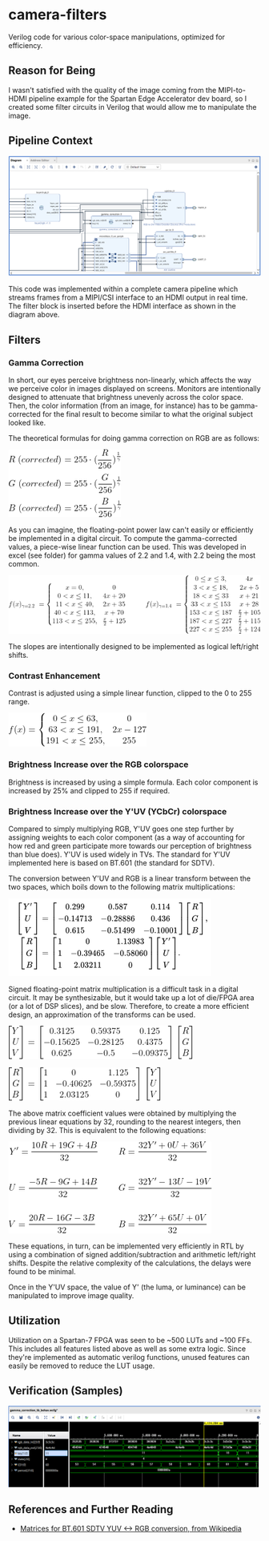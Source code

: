 # camera-filters
Verilog code for various color-space manipulations, optimized for efficiency.

## Reason for Being

I wasn't satisfied with the quality of the image coming from the MIPI-to-HDMI
pipeline example for the Spartan Edge Accelerator dev board, so I created some
filter circuits in Verilog that would allow me to manipulate the image.

## Pipeline Context

![block diagram](assets/block_diagram_snippet.PNG?raw=true "")

This code was implemented within a complete camera pipeline which streams
frames from a MIPI/CSI interface to an HDMI output in real time. The filter
block is inserted before the HDMI interface as shown in the diagram above.

## Filters

### Gamma Correction

In short, our eyes perceive brightness non-linearly, which affects the way we
perceive color in images displayed on screens. Monitors are intentionally designed
to attenuate that brightness unevenly across the color space. Then, the color information
(from an image, for instance) has to be gamma-corrected for the final result to
become similar to what the original subject looked like.

The theoretical formulas for doing gamma correction on RGB are as follows:

![gamma correction](assets/gamma_correction.png?raw=true "")

As you can imagine, the floating-point power law can't easily or efficiently be
implemented in a digital circuit. To compute the gamma-corrected values, a piece-wise
linear function can be used. This was developed in excel (see folder) for gamma values
of 2.2 and 1.4, with 2.2 being the most common.

![piecewise linear function equations](assets/plf_defs.png?raw=true "")

The slopes are intentionally designed to be implemented as logical left/right shifts.

### Contrast Enhancement

Contrast is adjusted using a simple linear function, clipped to the 0 to 255 range.

![contrast piecewise linear function](assets/contrast_plf_def.png?raw=true "")

### Brightness Increase over the RGB colorspace

Brightness is increased by using a simple formula. Each color component is
increased by 25% and clipped to 255 if required.

### Brightness Increase over the Y'UV (YCbCr) colorspace

Compared to simply multiplying RGB, Y'UV goes one step further by assigning
weights to each color component (as a way of accounting for how red and green
participate more towards our perception of brightness than blue does). Y'UV is
used widely in TVs. The standard for Y'UV implemented here is based on BT.601
(the standard for SDTV).

The conversion between Y'UV and RGB is a linear transform between the two spaces,
which boils down to the following matrix multiplications:

![theoretical yuv to rgb matrices](assets/BT601_conversion_matrices.PNG?raw=true "")

Signed floating-point matrix multiplication is a difficult task in a digital
circuit. It may be synthesizable, but it would take up a lot of die/FPGA area
(or a lot of DSP slices), and be slow. Therefore, to create a more efficient design,
an approximation of the transforms can be used.

![rgb2yuv](assets/approx_rgb2yuv_mat.png?raw=true "")

![yuv2rgb](assets/approx_yuv2rgb_mat.png?raw=true "")

The above matrix coefficient values were obtained by multiplying the previous
linear equations by 32, rounding to the nearest integers, then dividing by 32.
This is equivalent to the following equations:

![yuv and rgb equations](assets/equations.png?raw=true "")

These equations, in turn, can be implemented very efficiently in RTL by using
a combination of signed addition/subtraction and arithmetic left/right shifts.
Despite the relative complexity of the calculations, the delays were found to be
minimal.

Once in the Y'UV space, the value of Y' (the luma, or luminance) can be
manipulated to improve image quality.

## Utilization

Utilization on a Spartan-7 FPGA was seen to be ~500 LUTs and ~100 FFs.
This includes all features listed above as well as some extra logic. Since they're
implemented as automatic verilog functions, unused features can easily be removed
to reduce the LUT usage.

## Verification (Samples)

![simulation screenshot](assets/verification.PNG?raw=true "")

<!-- [ monitor pictures showing image quality change (TBD!) ] -->

## References and Further Reading

* [Matrices for BT.601 SDTV YUV <-> RGB conversion, from Wikipedia](https://en.wikipedia.org/wiki/YUV#SDTV_with_BT.601)
<!-- * Link to that paper I found
* Link to the repo for the SEA example I used -->
